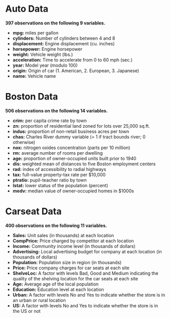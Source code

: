 # Auto Data
**397 observations on the following 9 variables.**
- **mpg:** miles per gallon
- **cylinders:** Number of cylinders between 4 and 8
- **displacement:** Engine displacement (cu. inches)
- **horsepower:** Engine horsepower
- **weight:** Vehicle weight (lbs.)
- **acceleration:** Time to accelerate from 0 to 60 mph (sec.)
- **year:** Model year (modulo 100)
- **origin:** Origin of car (1. American, 2. European, 3. Japanese)
- **name:** Vehicle name

# Boston Data
**506 observations on the following 14 variables.**
- **crim:** per capita crime rate by town
- **zn:** proportion of residential land zoned for lots over 25,000 sq.ft.
- **indus:** proportion of non-retail business acres per town
- **chas:** Charles River dummy variable (= 1 if tract bounds river; 0 otherwise)
- **nox:** nitrogen oxides concentration (parts per 10 million)
- **rm:** average number of rooms per dwelling
- **age:** proportion of owner-occupied units built prior to 1940
- **dis:** weighted mean of distances to five Boston employment centers
- **rad:** index of accessibility to radial highways
- **tax:** full-value property-tax rate per &dollar;10,000
- **ptratio:** pupil-teacher ratio by town
- **lstat:** lower status of the population (percent)
- **medv:** median value of owner-occupied homes in &dollar;1000s

# Carseat Data
**400 observations on the following 11 variables.**
- **Sales:** Unit sales (in thousands) at each location
- **CompPrice:** Price charged by competitor at each location
- **Income:** Community income level (in thousands of dollars)
- **Advertising:** Local advertising budget for company at each location (in thousands of dollars)
- **Population:** Population size in region (in thousands)
- **Price:** Price company charges for car seats at each site
- **ShelveLoc:** A factor with levels Bad, Good and Medium indicating the quality of the shelving location for the car seats at each site
- **Age:** Average age of the local population
- **Education:** Education level at each location
- **Urban:** A factor with levels No and Yes to indicate whether the store is in an urban or rural location
- **US:** A factor with levels No and Yes to indicate whether the store is in the US or not